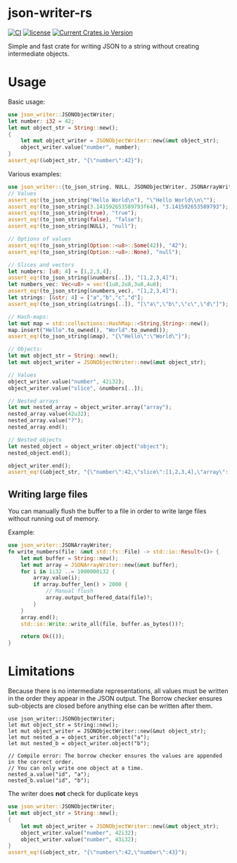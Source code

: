 # json-writer-rs

[![CI](https://github.com/zotta/json-writer-rs/actions/workflows/ci.yaml/badge.svg)](https://github.com/zotta/json-writer-rs/actions/workflows/ci.yaml)
[![license](https://img.shields.io/github/license/zotta/json-writer-rs?color=blue)](./LICENSE)
[![Current Crates.io Version](https://img.shields.io/crates/v/json-writer.svg)](https://crates.io/crates/json-writer)


 Simple and fast crate for writing JSON to a string without creating intermediate objects.

# Usage

Basic usage:
```rust
use json_writer::JSONObjectWriter;
let number: i32 = 42;
let mut object_str = String::new();
{
    let mut object_writer = JSONObjectWriter::new(&mut object_str);
    object_writer.value("number", number);
}
assert_eq!(&object_str, "{\"number\":42}");
```

Various examples:

```rust
use json_writer::{to_json_string, NULL, JSONObjectWriter, JSONArrayWriter };
// Values
assert_eq!(to_json_string("Hello World\n"), "\"Hello World\\n\"");
assert_eq!(to_json_string(3.141592653589793f64), "3.141592653589793");
assert_eq!(to_json_string(true), "true");
assert_eq!(to_json_string(false), "false");
assert_eq!(to_json_string(NULL), "null");

// Options of values
assert_eq!(to_json_string(Option::<u8>::Some(42)), "42");
assert_eq!(to_json_string(Option::<u8>::None), "null");

// Slices and vectors
let numbers: [u8; 4] = [1,2,3,4];
assert_eq!(to_json_string(&numbers[..]), "[1,2,3,4]");
let numbers_vec: Vec<u8> = vec!(1u8,2u8,3u8,4u8);
assert_eq!(to_json_string(&numbers_vec), "[1,2,3,4]");
let strings: [&str; 4] = ["a","b","c","d"];
assert_eq!(to_json_string(&strings[..]), "[\"a\",\"b\",\"c\",\"d\"]");

// Hash-maps:
let mut map = std::collections::HashMap::<String,String>::new();
map.insert("Hello".to_owned(), "World".to_owned());
assert_eq!(to_json_string(&map), "{\"Hello\":\"World\"}");

// Objects:
let mut object_str = String::new();
let mut object_writer = JSONObjectWriter::new(&mut object_str);

// Values
object_writer.value("number", 42i32);
object_writer.value("slice", &numbers[..]);

// Nested arrays
let mut nested_array = object_writer.array("array");
nested_array.value(42u32);
nested_array.value("?");
nested_array.end();

// Nested objects
let nested_object = object_writer.object("object");
nested_object.end();

object_writer.end();
assert_eq!(&object_str, "{\"number\":42,\"slice\":[1,2,3,4],\"array\":[42,\"?\"],\"object\":{}}");
```

## Writing large files

You can manually flush the buffer to a file in order to write large files without running out of memory.

Example:

```rust
use json_writer::JSONArrayWriter;
fn write_numbers(file: &mut std::fs::File) -> std::io::Result<()> {
    let mut buffer = String::new();
    let mut array = JSONArrayWriter::new(&mut buffer);
    for i in 1i32 ..= 1000000i32 {
        array.value(i);
        if array.buffer_len() > 2000 {
            // Manual flush
            array.output_buffered_data(file)?;
        }
    }
    array.end();
    std::io::Write::write_all(file, buffer.as_bytes())?;

    return Ok(());
}
```

# Limitations

Because there is no intermediate representations, all values must be written in the order they appear in the JSON output.
The Borrow checker ensures sub-objects are closed before anything else can be written after them.
```compile_fail
use json_writer::JSONObjectWriter;
let mut object_str = String::new();
let mut object_writer = JSONObjectWriter::new(&mut object_str);
let mut nested_a = object_writer.object("a");
let mut nested_b = object_writer.object("b");

// Compile error: The borrow checker ensures the values are appended in the correct order.
// You can only write one object at a time.
nested_a.value("id", "a");
nested_b.value("id", "b");
```

The writer does **not** check for duplicate keys

```rust
use json_writer::JSONObjectWriter;
let mut object_str = String::new();
{
    let mut object_writer = JSONObjectWriter::new(&mut object_str);
    object_writer.value("number", 42i32);
    object_writer.value("number", 43i32);
}
assert_eq!(&object_str, "{\"number\":42,\"number\":43}");
```

